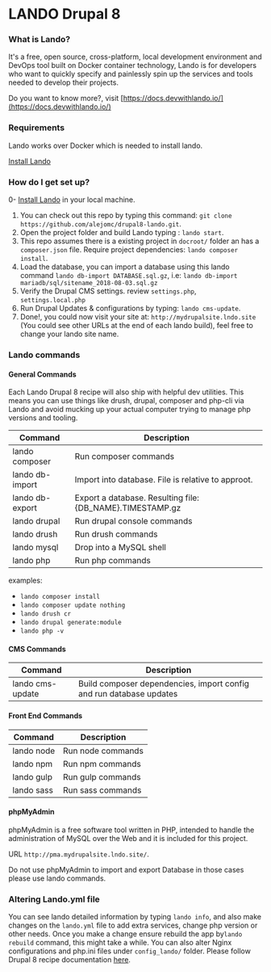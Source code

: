 # LANDO Drupal 8 #

### What is Lando? ###

It's a free, open source, cross-platform, local development environment and DevOps tool built on Docker container technology, Lando is for developers who want to quickly specify and painlessly spin up the services and tools needed to develop their projects.

Do you want to know more?, visit [https://docs.devwithlando.io/](https://docs.devwithlando.io/)

### Requirements ###

Lando works over Docker which is needed to install lando.

[Install Lando](https://docs.devwithlando.io/installation/installing.html)

### How do I get set up? ###

0- [Install Lando](https://docs.devwithlando.io/installation/installing.html) in your local machine.
1. You can check out this repo by typing this command: `git clone https://github.com/alejomc/drupal8-lando.git`.
2. Open the project folder and build Lando typing : `lando start`.
3. This repo assumes there is a existing project in `docroot/` folder an has a `composer.json` file. Require project dependencies: `lando composer install`.
4. Load the database, you can import a database using this lando command `lando db-import DATABASE.sql.gz`, i.e: `lando db-import mariadb/sql/sitename_2018-08-03.sql.gz`
5. Verify the Drupal CMS settings. review `settings.php`, `settings.local.php`
6. Run Drupal Updates & configurations by typing: `lando cms-update`.
7. Done!, you could now visit your site at: `http://mydrupalsite.lndo.site` (You could see other URLs at the end of each lando build), feel free to change your lando site name.


### Lando commands ###

#### General Commands ####

Each Lando Drupal 8 recipe will also ship with helpful dev utilities. This means you can use things like drush, drupal, composer and php-cli via Lando and avoid mucking up your actual computer trying to manage php versions and tooling.

| Command           | Description |
| ----------------- | ------------- |
| lando composer    | Run composer commands  |
| lando db-import <file>   | Import <file> into database. File is relative to approot.  |
| lando db-export   | Export a database. Resulting file: {DB_NAME}.TIMESTAMP.gz |
| lando drupal      | Run drupal console commands |
| lando drush       | Run drush commands |
| lando mysql       | Drop into a MySQL shell |
| lando php         | Run php commands |

examples:

* `lando composer install`
* `lando composer update nothing`
* `lando drush cr`
* `lando drupal generate:module`
* `lando php -v`

#### CMS Commands ####

| Command           | Description |
| ----------------- | ------------- |
| lando cms-update    | Build composer dependencies, import config and run database updates  |



#### Front End Commands ####

| Command           | Description |
| ----------------- | ------------- |
| lando node    | Run node commands  |
| lando npm  | Run npm commands  |
| lando gulp  | Run gulp commands  |
| lando sass  | Run sass commands  |


#### phpMyAdmin ####

phpMyAdmin is a free software tool written in PHP, intended to handle the administration of MySQL over the Web and it is included for this project.

URL `http://pma.mydrupalsite.lndo.site/`.

Do not use phpMyAdmin to import and export Database in those cases please use lando commands.

### Altering Lando.yml file ###

You can see lando detailed information by typing `lando info`, and also make changes on the `lando.yml` file to add extra services, change php version or other needs. Once you make a change ensure rebuild the app by`lando rebuild` command, this might take a while.
You can also alter Nginx configurations and php.ini files under `config_lando/` folder. Please follow Drupal 8 recipe documentation [here](https://docs.devwithlando.io/tutorials/drupal8.html).
